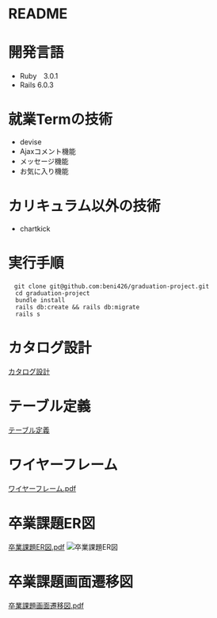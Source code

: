 # README

# 開発言語

* Ruby　3.0.1
* Rails 6.0.3

# 就業Termの技術
* devise
* Ajaxコメント機能
* メッセージ機能
* お気に入り機能
# カリキュラム以外の技術

* chartkick
# 実行手順
```
　git clone git@github.com:beni426/graduation-project.git  
  cd graduation-project  
  bundle install  
  rails db:create && rails db:migrate  
  rails s 
  ``` 
# カタログ設計
[カタログ設計](https://docs.google.com/spreadsheets/d/1nJV5vUM4nlcuy_dHZL-Nm0faMpxgfZPWz8KifM2saCs/edit?usp=sharing)

# テーブル定義
[テーブル定義](https://docs.google.com/spreadsheets/d/1nJV5vUM4nlcuy_dHZL-Nm0faMpxgfZPWz8KifM2saCs/edit?usp=sharing)

# ワイヤーフレーム
[ワイヤーフレーム.pdf](https://github.com/beni426/graduation-project/files/8569095/default.pdf)

# 卒業課題ER図
[卒業課題ER図.pdf](https://github.com/beni426/graduation-project/files/8371272/ER.pdf)
![卒業課題ER図](/images/卒業課題ER図.PNG)

# 卒業課題画面遷移図

[卒業課題画面遷移図.pdf](https://github.com/beni426/graduation-project/files/8367705/default.pdf)



